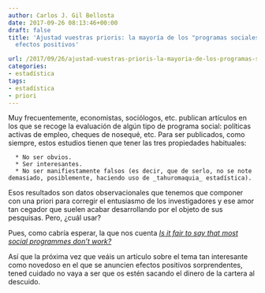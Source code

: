 ```yaml
---
author: Carlos J. Gil Bellosta
date: 2017-09-26 08:13:46+00:00
draft: false
title: 'Ajustad vuestras prioris: la mayoría de los "programas sociales" carecen de
  efectos positivos'

url: /2017/09/26/ajustad-vuestras-prioris-la-mayoria-de-los-programas-sociales-carecen-de-efectos-positivos/
categories:
- estadística
tags:
- estadística
- priori
---
```


Muy frecuentemente, economistas, sociólogos, etc. publican artículos en los que se recoge la evaluación de algún tipo de programa social: políticas activas de empleo, cheques de nosequé, etc. Para ser publicados, como siempre, estos estudios tienen que tener las tres propiedades habituales:



	  * No ser obvios.
	  * Ser interesantes.
	  * No ser manifiestamente falsos (es decir, que de serlo, no se note demasiado, posiblemente, haciendo uso de _tahuromaquia_ estadística).


Esos resultados son datos observacionales que tenemos que componer con una priori para corregir el entusiasmo de los investigadores y ese amor tan cegador que suelen acabar desarrollando por el objeto de sus pesquisas. Pero, ¿cuál usar?

Pues, como cabría esperar, la que nos cuenta [_Is it fair to say that most social programmes don’t work?_](https://80000hours.org/articles/effective-social-program/)

Así que la próxima vez que veáis un artículo sobre el tema tan interesante como novedoso en el que se anuncien efectos positivos sorprendentes, tened cuidado no vaya a ser que os estén sacando el dinero de la cartera al descuido.




